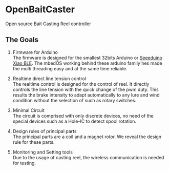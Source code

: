 # OpenBaitCaster
Open source Bait Casting Reel controller

## The Goals

1. Firmware for Arduino  
The firmware is designed for the smallest 32bits Arduino or [Seeeduino Xiao BLE](https://www.seeedstudio.com/Seeed-XIAO-BLE-nRF52840-p-5201.html). The mbedOS working behind these arduino family hes made the multi threading easy and at the same time reliable. 

2. Realtime direct line tension control  
The realtime control is designed for the control of reel. It directly controls the line tension with the quick change of the pwm duty. This results the brake intensity to adapt automatically to any lure and wind condition without the selection of such as rotary switches.

3. Minimal Circuit  
The circuit is comprised with only discrete devices, no need of the special devices such as a Hole-IC to detect spool rotation.

4. Design rules of principal parts  
The principal parts are a coil and a magnet rotor. We reveal the design rule for these parts.

5. Monitoring and Setting tools  
Due to the usage of casting reel, the wireless communication is needed for testing.

